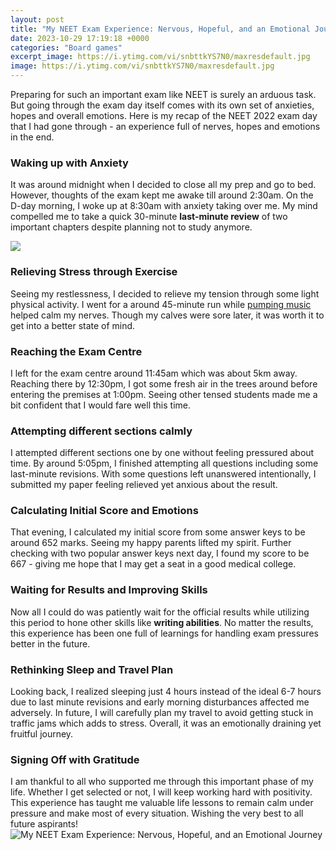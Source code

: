 ```yaml
---
layout: post
title: "My NEET Exam Experience: Nervous, Hopeful, and an Emotional Journey"
date: 2023-10-29 17:19:18 +0000
categories: "Board games"
excerpt_image: https://i.ytimg.com/vi/snbttkYS7N0/maxresdefault.jpg
image: https://i.ytimg.com/vi/snbttkYS7N0/maxresdefault.jpg
---
```


Preparing for such an important exam like NEET is surely an arduous task. But going through the exam day itself comes with its own set of anxieties, hopes and overall emotions. Here is my recap of the NEET 2022 exam day that I had gone through - an experience full of nerves, hopes and emotions in the end. 
### Waking up with Anxiety
It was around midnight when I decided to close all my prep and go to bed. However, thoughts of the exam kept me awake till around 2:30am. On the D-day morning, I woke up at 8:30am with anxiety taking over me. My mind compelled me to take a quick 30-minute **last-minute review** of two important chapters despite planning not to study anymore. 

![](https://i.ytimg.com/vi/6JuSprugihY/maxresdefault.jpg)
### Relieving Stress through Exercise   
Seeing my restlessness, I decided to relieve my tension through some light physical activity. I went for a around 45-minute run while [pumping music](https://store.fi.io.vn/chihuahuas-autumn-fall-pumpkin-truck-mappe-thanksgiving324-chihuahua-dog) helped calm my nerves. Though my calves were sore later, it was worth it to get into a better state of mind.
### Reaching the Exam Centre
I left for the exam centre around 11:45am which was about 5km away. Reaching there by 12:30pm, I got some fresh air in the trees around before entering the premises at 1:00pm. Seeing other tensed students made me a bit confident that I would fare well this time. 
### Attempting different sections calmly
I attempted different sections one by one without feeling pressured about time. By around 5:05pm, I finished attempting all questions including some last-minute revisions. With some questions left unanswered intentionally, I submitted my paper feeling relieved yet anxious about the result.
### Calculating Initial Score and Emotions
That evening, I calculated my initial score from some answer keys to be around 652 marks. Seeing my happy parents lifted my spirit. Further checking with two popular answer keys next day, I found my score to be 667 - giving me hope that I may get a seat in a good medical college.
### Waiting for Results and Improving Skills
Now all I could do was patiently wait for the official results while utilizing this period to hone other skills like **writing abilities**. No matter the results, this experience has been one full of learnings for handling exam pressures better in the future.
### Rethinking Sleep and Travel Plan     
Looking back, I realized sleeping just 4 hours instead of the ideal 6-7 hours due to last minute revisions and early morning disturbances affected me adversely. In future, I will carefully plan my travel to avoid getting stuck in traffic jams which adds to stress. Overall, it was an emotionally draining yet fruitful journey.
### Signing Off with Gratitude 
I am thankful to all who supported me through this important phase of my life. Whether I get selected or not, I will keep working hard with positivity. This experience has taught me valuable life lessons to remain calm under pressure and make most of every situation. Wishing the very best to all future aspirants!
![My NEET Exam Experience: Nervous, Hopeful, and an Emotional Journey](https://i.ytimg.com/vi/snbttkYS7N0/maxresdefault.jpg)